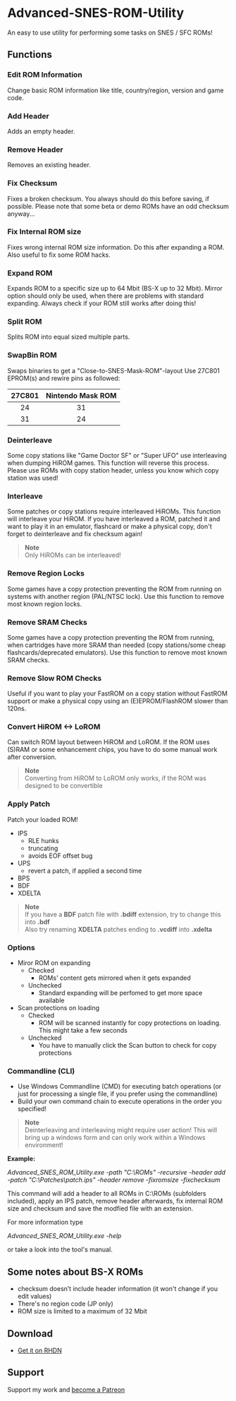 # Advanced-SNES-ROM-Utility

An easy to use utility for performing some tasks on SNES / SFC ROMs!

## Functions

### Edit ROM Information
Change basic ROM information like title, country/region, version and game code.

### Add Header
Adds an empty header.

### Remove Header
Removes an existing header.

### Fix Checksum
Fixes a broken checksum. You always should do this before saving, if possible. Please note that some beta or demo ROMs have an odd checksum anyway...

### Fix Internal ROM size
Fixes wrong internal ROM size information. Do this after expanding a ROM. Also useful to fix some ROM hacks.

### Expand ROM
Expands ROM to a specific size up to 64 Mbit (BS-X up to 32 Mbit). Mirror option should only be used, when there are problems with standard expanding. Always check if your ROM still works after doing this!

### Split ROM
Splits ROM into equal sized multiple parts.

### SwapBin ROM
Swaps binaries to get a "Close-to-SNES-Mask-ROM"-layout Use 27C801 EPROM(s) and rewire pins as followed:

|  27C801       | Nintendo Mask ROM |
|:-------------:|:-----------------:|
| 24            | 31                |
| 31            | 24                |

### Deinterleave
Some copy stations like "Game Doctor SF" or "Super UFO" use interleaving when dumping HiROM games. This function will reverse this process. Please use ROMs with copy station header, unless you know which copy station was used!

### Interleave
Some patches or copy stations require interleaved HiROMs. This function will interleave your HiROM. If you have interleaved a ROM, patched it and want to play it in an emulator, flashcard or make a physical copy, don't forget to deinterleave and fix checksum again!
> **Note**<br>
Only HiROMs can be interleaved!

### Remove Region Locks
Some games have a copy protection preventing the ROM from running on systems with another region (PAL/NTSC lock). Use this function to remove most known region locks.

### Remove SRAM Checks
Some games have a copy protection preventing the ROM from running, when cartridges have more SRAM than needed (copy stations/some cheap flashcards/deprecated emulators). Use this function to remove most known SRAM checks.

### Remove Slow ROM Checks
Useful if you want to play your FastROM on a copy station without FastROM support or make a physical copy using an (E)EPROM/FlashROM slower than 120ns.

### Convert HiROM <-> LoROM
Can switch ROM layout between HiROM and LoROM. If the ROM uses (S)RAM or some enhancement chips, you have to do some manual work after conversion.
> **Note**<br>
Converting from HiROM to LoROM only works, if the ROM was designed to be convertible

### Apply Patch
Patch your loaded ROM!
 - IPS
   - RLE hunks
   - truncating
   - avoids EOF offset bug
 - UPS
   - revert a patch, if applied a second time 
 - BPS
 - BDF
 - XDELTA
> **Note**<br>
> If you have a __BDF__ patch file with __.bdiff__ extension, try to change this into __.bdf__ <br>
> Also try renaming __XDELTA__ patches ending to __.vcdiff__ into __.xdelta__

### Options
- Miror ROM on expanding
  - Checked
    - ROMs' content gets mirrored when it gets expanded
  - Unchecked
    - Standard expanding will be perfomed to get more space available
- Scan protections on loading
  - Checked
    - ROM will be scanned instantly for copy protections on loading. This might take a few seconds
  - Unchecked
    - You have to manually click the Scan button to check for copy protections

### Commandline (CLI)
- Use Windows Commandline (CMD) for executing batch operations (or just for processing a single file, if you prefer using the commandline)
- Build your own command chain to execute operations in the order you specified!
> **Note**<br>
Deinterleaving and interleaving might require user action! This will bring up a windows form and can only work within a Windows environment!

__Example:__

*Advanced_SNES_ROM_Utility.exe -path "C:\ROMs" -recursive -header add -patch "C:\Patches\patch.ips" -header remove -fixromsize -fixchecksum*

This command will add a header to all ROMs in C:\ROMs (subfolders included), apply an IPS patch, remove header afterwards, fix internal ROM size and checksum and save the modfied file with an extension.

For more information type

*Advanced_SNES_ROM_Utility.exe -help*

or take a look into the tool's manual.

## Some notes about BS-X ROMs
- checksum doesn’t include header information (it won't change if you edit values)
- There's no region code (JP only)
- ROM size is limited to a maximum of 32 Mbit

## Download
- [Get it on RHDN](https://www.romhacking.net/utilities/1638)

## Support
Support my work and [become a Patreon](https://www.patreon.com/user?u=98965851)
